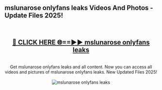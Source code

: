 <h2>mslunarose onlyfans leaks Videos And Photos - Update Files 2025!</h2>
<br>
<div align="center">
<h2><a href="https://linkcuts.com/hfmhzwbr" rel="nofollow">🔴 CLICK HERE 🌐==►► mslunarose onlyfans leaks</a></h2>
<br>
Get mslunarose onlyfans leaks and all content. Now you can access all videos and pictures of mslunarose onlyfans leaks. New Updated Files 2025!
<br>
<br>
<a href="https://linkcuts.com/hfmhzwbr" rel="nofollow" data-target="animated-image.originalLink"><img src="https://i.ibb.co.com/WyWwxjT/player-gif2.gif" alt="mslunarose onlyfans leaks" style="max-width: 100%; display: inline-block;" data-target="animated-image.originalImage"></a>
</div>
<br>